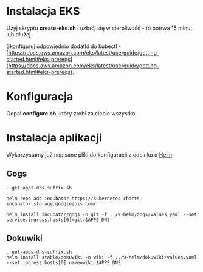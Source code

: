 # Instalacja EKS

Użyj skryptu **create-eks.sh** i uzbrój się w cierpliwość - to potrwa 15 minut
lub dłużej.

Skonfiguruj odpowiednio dodatki do kubectl -
[https://docs.aws.amazon.com/eks/latest/userguide/getting-started.html#eks-prereqs](https://docs.aws.amazon.com/eks/latest/userguide/getting-started.html#eks-prereqs).

# Konfiguracja

Odpal **configure.sh**, który zrobi za ciebie wszystko.

# Instalacja aplikacji

Wykorzystamy już napisane pliki do konfiguracji z odcinka o [Helm](../9-helm). 

## Gogs

```
. get-apps-dns-suffix.sh

helm repo add incubator https://kubernetes-charts-incubator.storage.googleapis.com/

helm install incubator/gogs -n git -f ../9-helm/gogs/values.yaml --set service.ingress.hosts[0]=git.$APPS_DNS
```

## Dokuwiki 

```
. get-apps-dns-suffix.sh
helm install stable/dokuwiki -n wiki -f ../9-helm/dokuwiki/values.yaml --set ingress.hosts[0].name=wiki.$APPS_DNS
```

